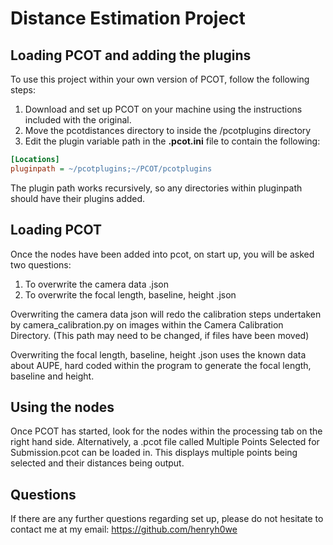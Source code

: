 # Distance Estimation Project
## Loading PCOT and adding the plugins
To use this project within your own version of PCOT, follow the following steps:

1. Download and set up PCOT on your machine using the instructions included with the original.
2. Move the pcotdistances directory to inside the /pcotplugins directory
3. Edit the plugin variable path in the **.pcot.ini** file to contain the following:
```ini
[Locations]
pluginpath = ~/pcotplugins;~/PCOT/pcotplugins
```
The plugin path works recursively, so any directories within pluginpath should have their plugins added.

## Loading PCOT

Once the nodes have been added into pcot, on start up, you will be asked two questions:

1. To overwrite the camera data .json
2. To overwrite the focal length, baseline, height .json

Overwriting the camera data json will redo the calibration steps undertaken by camera_calibration.py on images within the Camera Calibration Directory. (This path may need to be changed, if files have been moved)

Overwriting the focal length, baseline, height .json uses the known data about AUPE, hard coded within the program to generate the focal length, baseline and height.

## Using the nodes

Once PCOT has started, look for the nodes within the processing tab on the right hand side.
Alternatively, a .pcot file called Multiple Points Selected for Submission.pcot can be loaded in. This displays multiple points being selected and their distances being output.

## Questions
If there are any further questions regarding set up, please do not hesitate to contact me at my email:
https://github.com/henryh0we